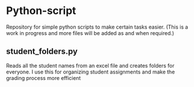 # Python-script

Repository for simple python scripts to make certain tasks easier.
(This is a work in progress and more files will be added as and when required.)

## student_folders.py 
   Reads all the student names from  an excel file and creates folders for everyone. I use this for organizing student assignments and make the grading process more efficient
